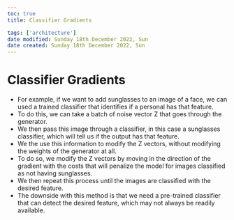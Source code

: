 ```yaml
---
toc: true
title: Classifier Gradients

tags: ['architecture']
date modified: Sunday 18th December 2022, Sun
date created: Sunday 18th December 2022, Sun
---
```


# Classifier Gradients


- For example, if we want to add sunglasses to an image of a face, we can used a trained classifier that identifies if a personal has that feature.
- To do this, we can take a batch of noise vector Z that goes through the generator.
- We then pass this image through a classifier, in this case a sunglasses classifier, which will tell us if the output has that feature.
- We the use this information to modify the Z vectors, without modifying the weights of the generator at all.
- To do so, we modify the Z vectors by moving in the direction of the gradient with the costs that will penalize the model for images classified as not having sunglasses. 
- We then repeat this process until the images are classified with the desired feature.
- The downside with this method is that we need a pre-trained classifier that can detect the desired feature, which may not always be readily available.



